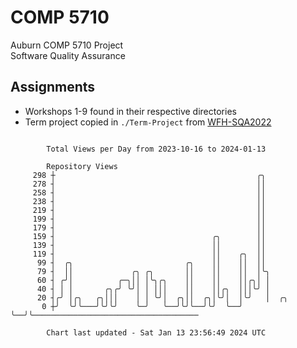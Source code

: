 # COMP 5710
Auburn COMP 5710 Project  
Software Quality Assurance

## Assignments
- Workshops 1-9 found in their respective directories
- Term project copied in `./Term-Project` from [WFH-SQA2022](https://github.com/wumphlett/WFH-SQA2022-AUBURN)

```

        Total Views per Day from 2023-10-16 to 2024-01-13

        Repository Views
     298 ┼                                             ╭╮
     278 ┤                                             ││
     258 ┤                                             ││
     238 ┤                                             ││
     219 ┤                                             ││
     199 ┤                                             ││
     179 ┤                                             ││
     159 ┤                                   ╭╮        ││
     139 ┤                                   ││        ││
     119 ┤                                   ││    ╭╮  ││
      99 ┤  ╭╮                         ╭╮    ││    ││  ││
      79 ┤  ││             ╭╮ ╭╮       ││    ││    ││  │╰╮
      60 ┤ ╭╯│          ╭─╮││ │╰╮╭╮    ││    ││    ││╭╮│ │
      40 ┤ │ │       ╭╮╭╯ ╰╯│ │ │││    ││    ││╭╮  │││╰╯ │
      20 ┤╭╯ │╭╮   ╭╮│││    │ │ ╰╯│  ╭╮││  ╭╮│╰╯│  │╰╯   │  ╭╮
       0 ┼╯  ╰╯╰───╯╰╯╰╯    ╰─╯   ╰──╯╰╯╰──╯╰╯  ╰──╯     ╰──╯╰─────────────────────────────────────

        Chart last updated - Sat Jan 13 23:56:49 2024 UTC
        
```
